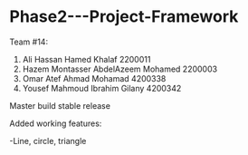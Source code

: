 # Phase2---Project-Framework


 Team #14:																	                     
1. Ali Hassan Hamed Khalaf				       2200011							   
2. Hazem Montasser AbdelAzeem Mohamed	   2200003							   
3. Omar Atef Ahmad Mohamad				       4200338							   
4. Yousef Mahmoud Ibrahim Gilany			   4200342							   


Master build stable release

Added working features:

-Line, circle, triangle
